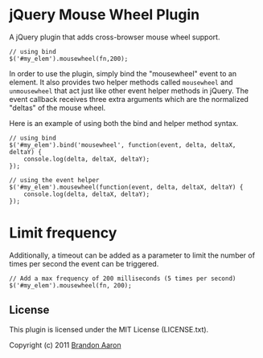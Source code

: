 # jQuery Mouse Wheel Plugin

A jQuery plugin that adds cross-browser mouse wheel support.

    // using bind
    $('#my_elem').mousewheel(fn,200);


In order to use the plugin, simply bind the "mousewheel" event to an element. It also provides two helper methods called `mousewheel` and `unmousewheel` that act just like other event helper methods in jQuery. The event callback receives three extra arguments which are the normalized "deltas" of the mouse wheel. 

Here is an example of using both the bind and helper method syntax.

    // using bind
    $('#my_elem').bind('mousewheel', function(event, delta, deltaX, deltaY) {
        console.log(delta, deltaX, deltaY);
    });
    
    // using the event helper
    $('#my_elem').mousewheel(function(event, delta, deltaX, deltaY) {
        console.log(delta, deltaX, deltaY);
    });
    
# Limit frequency

Additionally, a timeout can be added as a parameter to limit the number of times per second the event can be triggered. 

    // Add a max frequency of 200 milliseconds (5 times per second)
    $('#my_elem').mousewheel(fn, 200);
    

## License

This plugin is licensed under the MIT License (LICENSE.txt).

Copyright (c) 2011 [Brandon Aaron](http://brandonaaron.net)
